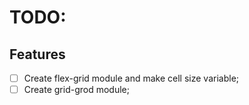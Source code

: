 # TODO:
## Features
- [ ] Create flex-grid module and make cell size variable;
- [ ] Create grid-grod module;
